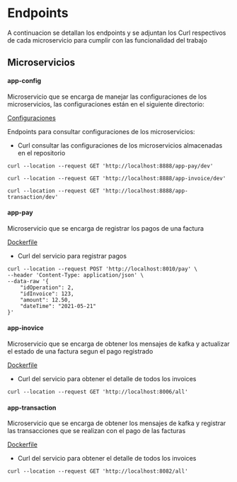 # Endpoints

A continuacion se detallan los endpoints y se adjuntan los Curl respectivos de cada microservicio para cumplir con las funcionalidad del trabajo


## Microservicios

#### app-config

Microservicio que se encarga de manejar las configuraciones de los microservicios, las configuraciones están en el siguiente directorio:

[Configuraciones](https://github.com/icesi-ops/training_microservices.git)

Endpoints para consultar configuraciones de los microservicios:

* Curl consultar las configuraciones de los microservicios almacenadas en el repositorio
```
curl --location --request GET 'http://localhost:8888/app-pay/dev'

curl --location --request GET 'http://localhost:8888/app-invoice/dev'

curl --location --request GET 'http://localhost:8888/app-transaction/dev'
```

#### app-pay

Microservicio que se encarga de registrar los pagos de una factura

[Dockerfile](https://github.com/icesi-ops/training_microservices.git)

* Curl del servicio para registrar pagos
```
curl --location --request POST 'http://localhost:8010/pay' \
--header 'Content-Type: application/json' \
--data-raw '{
    "idOperation": 2,
    "idInvoice": 123,
    "amount": 12.50,
    "dateTime": "2021-05-21"
}'
```

#### app-inovice

Microservicio que se encarga de obtener los mensajes de kafka y actualizar el estado de una factura segun el pago registrado

[Dockerfile](https://github.com/icesi-ops/training_microservices.git)

* Curl del servicio para obtener el detalle de todos los invoices
```
curl --location --request GET 'http://localhost:8006/all'
```

#### app-transaction

Microservicio que se encarga de obtener los mensajes de kafka y registrar las transacciones que se realizan con el pago de las facturas

[Dockerfile](https://github.com/icesi-ops/training_microservices.git)

* Curl del servicio para obtener el detalle de todos los invoices
```
curl --location --request GET 'http://localhost:8082/all'
```
